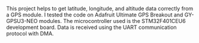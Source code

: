 This project helps to get latitude, longitude, and altitude data correctly from a GPS module. I tested the code on Adafruit Ultimate GPS Breakout and GY-GPSU3-NEO modules. The microcontroller used is the STM32F401CEU6 development board. Data is received using the UART communication protocol with DMA.
